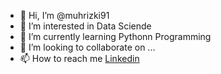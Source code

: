 - 👋 Hi, I’m @muhrizki91
- 👀 I’m interested in Data Sciende
- 🌱 I’m currently learning Pythonn Programming
- 💞️ I’m looking to collaborate on ...
- 📫 How to reach me [Linkedin](https://www.linkedin.com/in/muhrizki91/)

<!---
muhrizki91/muhrizki91 is a ✨ special ✨ repository because its `README.md` (this file) appears on your GitHub profile.
You can click the Preview link to take a look at your changes.
--->
